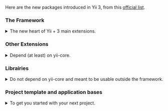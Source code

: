 Here are the new packages introduced in Yii 3, from this [official list](https://github.com/yiisoft/docs/blob/master/000-packages.md#yii-framework).

### The Framework

<details>
  <summary>The new heart of Yii + 3 main extensions.</summary>

* [yiisoft/yii-core](https://github.com/yiisoft/yii-core) : This is the new 
*kernel* of Yii. It defines the base framework and its core features like 
behaviors, i18n, mail, validation..

Then there's three important packages, considered as Extensions. 

Each one is responsible for implementing the core functionalities of the channel
they refer to:

* [yiisoft/yii-console](https://github.com/yiisoft/yii-console): implements the 
bases to build a console application (the base `Controller` for commands, the
`Command` helper, ..)
* [yiisoft/yii-web](https://github.com/yiisoft/yii-web): implements all that you need to build a web application (Assets management, Sessions, Request handling ..)
* [yiisoft/yii-rest](https://github.com/yiisoft/yii-rest): implements all that
you need to build a REST interface (ActiveController, ..)

</details>

### Other Extensions

<details>
  <summary>Depend (at least) on yii-core.</summary>

The conventional package naming is `yiisoft/yii-something`.

Aside from the 3 extensions already encountered above (`yii-console`, `yii-web`, `yii-api`), the following packages are available:

##### Development

* [yiisoft/yii-debug](https://github.com/yiisoft/yii-debug) The debug panel
* [yiisoft/yii-gii](https://github.com/yiisoft/yii-gii) The code generator extension
* [yiisoft/yii-dev](https://github.com/yiisoft/yii-dev) Tools for framework contributors

##### View rendering engines

* [yiisoft/yii-twig](https://github.com/yiisoft/yii-twig) Twig Extension

##### Data rendering
* [yiisoft/yii-dataview](https://github.com/yiisoft/yii-dataview) : ListView, GridView, DetailView

##### JS & CSS Frameworks integration

* [yiisoft/yii-bootstrap3](https://github.com/yiisoft/yii-bootstrap3) : Bootstrap 3 assets & widgets
* [yiisoft/yii-bootstrap4](https://github.com/yiisoft/yii-bootstrap4) : Bootstrap 4 assets & widgets
* [yiisoft/yii-jquery](https://github.com/yiisoft/yii-jquery) jQuery, ActiveForm

##### Widgets
* [yiisoft/yii-captcha](https://github.com/yiisoft/yii-captcha) The CAPTCHA Extension
* [yiisoft/yii-masked-input](https://github.com/yiisoft/yii-masked-input) : The masked input widget (depends on jquery)


##### Misc
* [yiisoft/yii-swiftmailer](https://github.com/yiisoft/yii-swiftmailer) Swift Mailer Extension
* [yiisoft/yii-auth-client](https://github.com/yiisoft/yii-auth-client) External authentication extension

</details>


### Librairies

<details>
  <summary>Do not depend on yii-core and meant to be usable outside the
  framework.</summary>

The conventional package naming is `yiisoft/something`, without the "yii-" prefix.

* [yiisoft/log](https://github.com/yiisoft/log) : The logging library 
  * [yiisoft/log-target-db](https://github.com/yiisoft/log-target-db) : DB target for logs 
  * [yiisoft/log-target-email](https://github.com/yiisoft/log-target-email) : Email target for logs 
  * [yiisoft/log-target-file](https://github.com/yiisoft/log-target-file) File target for logs 
  * [yiisoft/log-target-syslog](https://github.com/yiisoft/log-target-syslog) : Syslog target for logs 
* [yiisoft/di](https://github.com/yiisoft/di) : The dependency injection library 
* [yiisoft/cache](https://github.com/yiisoft/cache) : The caching library 
* [yiisoft/active-record](https://github.com/yiisoft/active-record) : The Active Record library 
* [yiisoft/rbac](https://github.com/yiisoft/rbac) : The role base access control library 
* [yiisoft/view](https://github.com/yiisoft/view) : The view rendering library
* [yiisoft/mutex](https://github.com/yiisoft/mutex) : The mutex lock implementation
  * [yiisoft/mutex-db-mysql](https://github.com/yiisoft/mutex-db-mysql) : The MySQL DB Driver for Mutex
  * [yiisoft/mutex-db-oracle](https://github.com/yiisoft/mutex-db-oracle) : The Oracle DB Driver for Mutex
  * [yiisoft/mutex-db-pgsql](https://github.com/yiisoft/mutex-db-pgsql) : The Postgres DB Driver for Mutex
  * [yiisoft/mutex-db-redis](https://github.com/yiisoft/mutex-db-redis) : The Redis DB Driver for Mutex
  * [yiisoft/mutex-file](https://github.com/yiisoft/mutex-file) : The File Driver for Mutex
* [yiisoft/db](https://github.com/yiisoft/db) : The database library 

##### Drivers for yiisoft/db

The various drivers for DB have also been separated into packages:

  * [yiisoft/db-mysql](https://github.com/yiisoft/db-mysql) MySQL support for Yii
  * [yiisoft/db-mssql](https://github.com/yiisoft/db-mssql) MSSQL support for Yii
  * [yiisoft/db-pgsql](https://github.com/yiisoft/db-pgsql) PostgreSQL support for Yii
  * [yiisoft/db-sqlite](https://github.com/yiisoft/db-sqlite) SQLite support for Yii
  * [yiisoft/db-oracle](https://github.com/yiisoft/db-oracle) Oracle Database support for 
  * [yiisoft/db-sphinx](https://github.com/yiisoft/db-sphinx) Sphinx support
  * [yiisoft/db-redis](https://github.com/yiisoft/db-redis) Redis support
  * [yiisoft/db-mongodb](https://github.com/yiisoft/db-mongodb) MongoDB support
  * [yiisoft/db-elasticsearch](https://github.com/yiisoft/db-elasticsearch) Elastic 

</details>

### Project template and application bases

<details>
  <summary>To get you started with your next project.</summary>

* [yiisoft/yii-project-template](https://github.com/yiisoft/yii-project-template)

This is a **very** basic Yii project template, that you can use to start your development.

You will probably want to pick one or more of these three bases to install in 
your project next:

*  [yiisoft/yii-base-cli](https://github.com/yiisoft/yii-base-cli)
*  [yiisoft/yii-base-web](https://github.com/yiisoft/yii-base-web)
*  [yiisoft/yii-base-api](https://github.com/yiisoft/yii-base-api)

</details>
